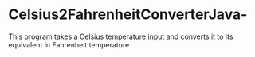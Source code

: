 # Celsius2FahrenheitConverterJava-
This program takes a Celsius temperature input and converts it to its equivalent in Fahrenheit temperature
